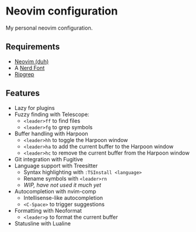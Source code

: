 # Neovim configuration

My personal neovim configuration.

## Requirements

- [Neovim (duh)](https://neovim.io/)
- A [Nerd Font](https://www.nerdfonts.com/)
- [Ripgrep](https://github.com/BurntSushi/ripgrep)

## Features

- Lazy for plugins
- Fuzzy finding with Telescope:
  - `<leader>ff` to find files
  - `<leader>fg` to grep symbols
- Buffer handling with Harpoon
  - `<leader>hh` to toggle the Harpoon window
  - `<leader>ha` to add the current buffer to the Harpoon window
  - `<leader>hc` to remove the current buffer from the Harpoon window
- Git integration with Fugitive
- Language support with Treesitter
  - Syntax highlighting with `:TSInstall <language>`
  - Rename symbols with `<leader>rn`
  - _WIP, have not used it much yet_
- Autocompletion with nvim-comp
  - Intellisense-like autocompletion
  - `<C-Space>` to trigger suggestions
- Formatting with Neoformat
  - `<leader>p` to format the current buffer
- Statusline with Lualine
